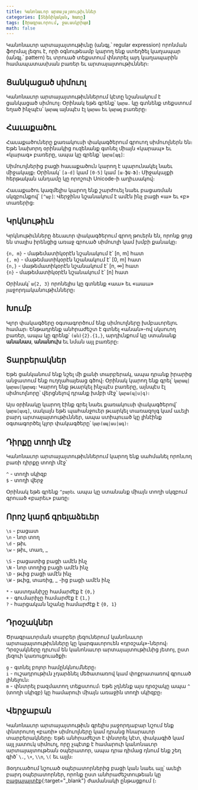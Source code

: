 ```yaml
---
title: Կանոնաւոր արտայայտութիւններ
categories: [Տեխնիկական, Խառը]
tags: [ծրագրաւորում, ջաւասկրիպտ]
math: false
---
```


Կանոնաւոր արտայայտութիւնը (անգլ.՝ regular expression) որոնման ֆորմալ լեզու է, որի օգնութեամբ կարող ենք ստեղծել կաղապար (անգլ.՝ pattern) եւ տրուած տեքստում փնտրել այդ կաղապարին համապատասխան բառեր եւ արտայայտութիւններ։

## **Ցանկացած սիմուոլ**

Կանոնաւոր արտայայտութիւններում կէտը նշանակում է ցանկացած սիմուոլ։ Օրինակ եթե գրենք՝ `կարա.` կը գտնենք տեքստում եղած ինչպէս՝ `կարապ` այնպէս էլ `կարաս` եւ `կարագ` բառերը։

## **Հաւաքածու**

Հաւաքածուները քառակուսի փակագծերում գրուող սիմուոլներն են։ Եթե նախորդ օրինակից ուզենանք գտնել միայն «կարապ» եւ «կարագ» բառերը, ապա կը գրենք՝ `կարա[պգ]`:

Սիմուոլներից բացի հաւաքածուն կարող է պարունակել նաեւ միջակայք։ Օրինակ՝ `[a-d]` կամ `[0-5]` կամ `[ա-ֆԱ-Ֆ]`։ Միջակայքի հերթական անդամը կը որոշուի Unicode-ի աղիւսակով։

Հաւաքածու կազմելիս կարող ենք շարժուել նաեւ բացառման սկզբունքով՝ `[^աբ]`: Վերջինս նշանակում է ամէն ինչ բացի «ա» եւ «բ» տառերից։

## **Կրկնութիւն**

Կրկնութիւնները ձեւաւոր փակագծերում գրող թուերն են, որոնք ցոյց են տալիս իրենցից առաջ գրուած սիմուոլի կամ խմբի քանակը։

`{n, m}` - մաթեմատիկօրէն նշանակում է՝ [n, m] հատ  
`{, m}` - մաթեմատիկօրէն նշանակում է՝ [0, m] հատ  
`{n,}` - մաթեմատիկօրէն նշանակում է՝ [n, ∞] հատ  
`{n}` - մաթեմատիկօրէն նշանակում է՝ [n] հատ

Օրինակ՝ `ա{2, 3}` որոնելիս կը գտնենք «աա» եւ «աաա» յաջորդականութիւնները։

## **Խումբ**

Կլոր փակագծերը օգտագործում ենք սիմուոլները խմբաւորելու համար։ Ենթադրենք անհրաժեշտ է գտնել «անան»-ով սկսուող բառեր, ապա կը գրենք՝ `(ան){2}.{1,}`, արդիւնքում կը ստանանք **անանաս**, **անանուխ** եւ նման այլ բառերը։

## **Տարբերակներ**

Եթե ցանկանում ենք նշել մի քանի տարբերակ, ապա դրանք իրարից անջատում ենք ուղղահայեաց գծով։ Օրինակ կարող ենք գրել՝ `կարապ|կարաս|կարագ`։ Կարող ենք թւարկել ինչպէս բառերը, այնպէս էլ սիմուոլնորը՝ վերցնելով դրանք խմբի մէջ՝ `կարա(պ|ս|գ)`։

Այս օրինակը կարող էինք գրել նաեւ քառակուսի փակագծերով՝ `կարա[պսգ]`, սակայն եթե պահանջուեր թւարկել տառազոյգ կամ աւելի բարդ արտայայտութիւններ, ապա ստիպուած կը լինէինք օգտագործել կլոր փակագծերը՝ `կար(ապ|աս|ագ)`։

## **Դիրքը տողի մէջ**

Կանոնաւոր արտայայտութիւններում կարող ենք սահմանել որոնւող բառի դիրքը տողի մէջ՝

`^` - տողի սկիզբ  
`$` - տողի վերջ

Օրինակ եթե գրենք `^բարեւ` ապա կը ստանանք միայն տողի սկզբում գրուած «բարեւ» բառը։

## **Որոշ կարճ գրելաձեւեր**

`\s` - բացատ  
`\n` - նոր տող  
`\d` - թիւ  
`\w` - թիւ, տառ, \_

`\S` - բացատից բացի ամէն ինչ  
`\N` - նոր տողից բացի ամէն ինչ  
`\D` - թւից բացի ամէն ինչ  
`\W` - թւից, տառից, \_ -ից բացի ամէն ինչ

`*` - աստղանիշը համարժէք է `{0,}`  
`+` - գումարիչը համարժէք է `{1,}`  
`?` - հարցական նշանը համարժէք է `{0, 1}`

## **Դրօշակներ**

Ծրագրաւորման տարբեր լեզուներում կանոնաւոր արտայայտութիւնները կը կարգաւորուեն «դրօշակ»-ներով։ Դրօշակները դրւում են կանոնաւոր արտայայտութիւնից յետոյ, ըստ լեզուի կառուցուածքի։

`g` - գտնել բոլոր համընկնումները։  
`i` - ուշադրութիւն չդարձնել մեծատառով կամ փոքրատառով գրուած լինելուն։  
`m` - փնտրել բազմատող տեքստում։ Եթե չդնենք այս դրօշակը ապա `^` (տողի սկիզբ) կը համարուի միայն առաջին տողի սկիզբը։

## **Վերջաբան**

Կանոնաւոր արտայայտութիւն գրելիս յաջորդաբար նշում ենք փնտրուող «բառի» սիմուոլները կամ դրանց հնարաւոր տարբերակները։ Եթե անհրաժեշտ է փնտրել կէտ, փակագիծ կամ այլ յատուկ սիմուոլ, որը չպէտք է համարուի կանոնաւոր արտայայտութեան օպերատոր, ապա դրա դիմաց դնում ենք շեղ գիծ՝ `\.`, `\+`, `\\n`, `\(` եւ այլն։

Յօդուածում նշուած օպերատորներից բացի կան նաեւ այլ՝ աւելի բարդ օպերատորներ, որոնք ըստ անհրաժեշտութեան կը [բացայայտէք](https://regex101.com/){:target="\_blank"} ժամանակի ընթացքում (։
